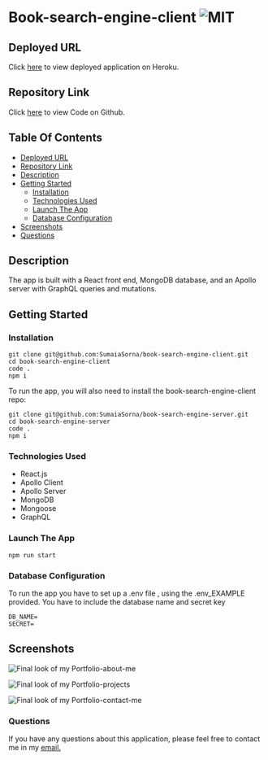 # Book-search-engine-client ![MIT](https://img.shields.io/static/v1?label=MIT&message=License&color=green)

## Deployed URL

Click [here](#) to view deployed application on Heroku.

## Repository Link

Click [here](#) to view Code on Github.

## Table Of Contents

- [Deployed URL](#deployed-url)
- [Repository Link](#repository-link)
- [Description](#description)
- [Getting Started](#getting-started)
  - [Installation](#installation)
  - [Technologies Used](#technologies-used)
  - [Launch The App](#launch-the-app)
  - [Database Configuration](#database-configuration)
- [Screenshots](#screenshots)
- [Questions](#questions)

## Description

The app is built with a React front end, MongoDB database, and an Apollo server with GraphQL queries and mutations.

## Getting Started

### Installation

```
git clone git@github.com:SumaiaSorna/book-search-engine-client.git
cd book-search-engine-client
code .
npm i
```

To run the app, you will also need to install the book-search-engine-client repo:

```
git clone git@github.com:SumaiaSorna/book-search-engine-server.git
cd book-search-engine-server
code .
npm i
```

### Technologies Used

- React.js
- Apollo Client
- Apollo Server
- MongoDB
- Mongoose
- GraphQL

### Launch The App

```
npm run start
```

### Database Configuration

To run the app you have to set up a .env file , using the .env_EXAMPLE provided. You have to include the database name and secret key

```
DB_NAME=
SECRET=
```

## Screenshots

![Final look of my Portfolio-about-me](./src/assets/screenshots/#)

![Final look of my Portfolio-projects](./src/assets/screenshots/#)

![Final look of my Portfolio-contact-me](./src/assets/screenshots/#)

### Questions

If you have any questions about this application, please feel free to contact me in my <a href="mailto:sorna.sumaia@gmail.com">email.</a>
